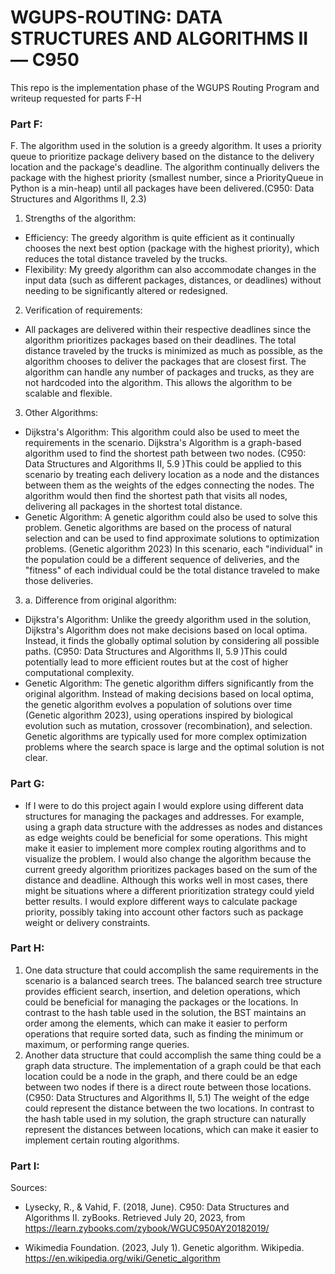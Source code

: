 # WGUPS-ROUTING: DATA STRUCTURES AND ALGORITHMS II — C950
This repo is the implementation phase of the WGUPS Routing Program and writeup requested for parts F-H

### Part F:
F. The algorithm used in the solution is a greedy algorithm. It uses a priority queue to prioritize package delivery based on the distance to the delivery location and the package's deadline. The algorithm continually delivers the package with the highest priority (smallest number, since a PriorityQueue in Python is a min-heap) until all packages have been delivered.(C950: Data Structures and Algorithms II, 2.3)

1. Strengths of the algorithm:
- Efficiency: The greedy algorithm is quite efficient as it continually chooses the next best option (package with the highest priority), which reduces the total distance traveled by the trucks. 
- Flexibility: My greedy algorithm can also accommodate changes in the input data (such as different packages, distances, or deadlines) without needing to be significantly altered or redesigned.
2. Verification of requirements:

- All packages are delivered within their respective deadlines since the algorithm prioritizes packages based on their deadlines.
The total distance traveled by the trucks is minimized as much as possible, as the algorithm chooses to deliver the packages that are closest first.
The algorithm can handle any number of packages and trucks, as they are not hardcoded into the algorithm. This allows the algorithm to be scalable and flexible.
3. Other Algorithms:

- Dijkstra's Algorithm: This algorithm could also be used to meet the requirements in the scenario. Dijkstra's Algorithm is a graph-based algorithm used to find the shortest path between two nodes.  (C950: Data Structures and Algorithms II, 5.9 )This could be applied to this scenario by treating each delivery location as a node and the distances between them as the weights of the edges connecting the nodes. The algorithm would then find the shortest path that visits all nodes, delivering all packages in the shortest total distance.
- Genetic Algorithm: A genetic algorithm could also be used to solve this problem. Genetic algorithms are based on the process of natural selection and can be used to find approximate solutions to optimization problems. (Genetic algorithm 2023) In this scenario, each "individual" in the population could be a different sequence of deliveries, and the "fitness" of each individual could be the total distance traveled to make those deliveries.
3. a. Difference from original algorithm:
- Dijkstra's Algorithm: Unlike the greedy algorithm used in the solution, Dijkstra's Algorithm does not make decisions based on local optima. Instead, it finds the globally optimal solution by considering all possible paths. (C950: Data Structures and Algorithms II, 5.9 )This could potentially lead to more efficient routes but at the cost of higher computational complexity.
- Genetic Algorithm: The genetic algorithm differs significantly from the original algorithm. Instead of making decisions based on local optima, the genetic algorithm evolves a population of solutions over time (Genetic algorithm 2023), using operations inspired by biological evolution such as mutation, crossover (recombination), and selection. Genetic algorithms are typically used for more complex optimization problems where the search space is large and the optimal solution is not clear.

### Part G:
- If I were to do this project again I would explore using different data structures for managing the packages and addresses. For example, using a graph data structure with the addresses as nodes and distances as edge weights could be beneficial for some operations. This might make it easier to implement more complex routing algorithms and to visualize the problem. I would also change the algorithm because the current greedy algorithm prioritizes packages based on the sum of the distance and deadline. Although this works well in most cases, there might be situations where a different prioritization strategy could yield better results. I would explore different ways to calculate package priority, possibly taking into account other factors such as package weight or delivery constraints.

### Part H:
1. One data structure that could accomplish the same requirements in the scenario is a balanced search trees. The balanced search tree structure provides efficient search, insertion, and deletion operations, which could be beneficial for managing the packages or the locations. In contrast to the hash table used in the solution, the BST maintains an order among the elements, which can make it easier to perform operations that require sorted data, such as finding the minimum or maximum, or performing range queries.
2. Another data structure that could accomplish the same thing could be a graph data structure. The implementation of a graph could be that each location could be a node in the graph, and there could be an edge between two nodes if there is a direct route between those locations. (C950: Data Structures and Algorithms II, 5.1)  The weight of the edge could represent the distance between the two locations. In contrast to the hash table used in my solution, the graph structure can naturally represent the distances between locations, which can make it easier to implement certain routing algorithms.

### Part I:
Sources:
- Lysecky, R., & Vahid, F. (2018, June). C950: Data Structures and Algorithms II. zyBooks.
Retrieved July 20, 2023, from  https://learn.zybooks.com/zybook/WGUC950AY20182019/

- Wikimedia Foundation. (2023, July 1). Genetic algorithm. Wikipedia. https://en.wikipedia.org/wiki/Genetic_algorithm 